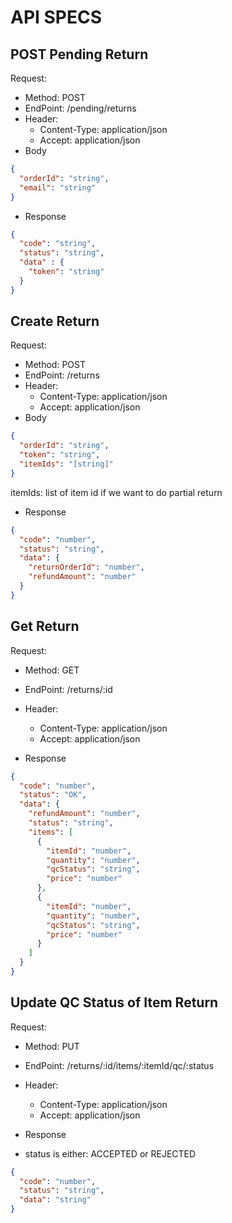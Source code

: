 # API SPECS

## POST Pending Return
Request:
- Method: POST
- EndPoint: /pending/returns
- Header:
  - Content-Type: application/json
  - Accept: application/json
- Body
```json
{
  "orderId": "string",
  "email": "string"
}
```

- Response
```json
{
  "code": "string",
  "status": "string",
  "data" : {
    "token": "string"
  }
}
```

## Create Return
Request:
- Method: POST
- EndPoint: /returns
- Header: 
  - Content-Type: application/json
  - Accept: application/json
- Body
```json
{
  "orderId": "string",
  "token": "string",
  "itemIds": "[string]" 
}
```
itemIds: list of item id if we want to do partial return

- Response
```json
{
  "code": "number",
  "status": "string",
  "data": {
    "returnOrderId": "number",
    "refundAmount": "number"
  }
}
```

## Get Return
Request:
- Method: GET
- EndPoint: /returns/:id
- Header:
    - Content-Type: application/json
    - Accept: application/json

- Response
```json
{
  "code": "number",
  "status": "OK",
  "data": {
    "refundAmount": "number",
    "status": "string",
    "items": [
      {
        "itemId": "number",
        "quantity": "number",
        "qcStatus": "string",
        "price": "number"
      },
      {
        "itemId": "number",
        "quantity": "number",
        "qcStatus": "string",
        "price": "number"
      }
    ]
  }
}
```

## Update QC Status of Item Return
Request:
- Method: PUT
- EndPoint: /returns/:id/items/:itemId/qc/:status
- Header:
  - Content-Type: application/json
  - Accept: application/json

- Response

- status is either: ACCEPTED or REJECTED
```json
{
  "code": "number",
  "status": "string",
  "data": "string"
}
```